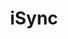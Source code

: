 ---
title: "iSync"
seoTitle: "iSync integration"
seoDescription: "Here’s iSync works with your applications to streamline your workflow."
summary: "iSync is Accounting software designed to streamline key processes within your business. Its provides real-time information to give you greater strategic insights. Stock2Shop has integrations to help automate B2C and B2B e-commerce transactions between iSync and your other applications"
lead: "Stock2Shop can integrate iSync with many B2B and B2C ecommerce and logistic applications, here is how we can help you automate your business"
image: "/uploads/logo-sap-business-one.png"
imageAlt: sap logo
type: "source"
source: "isync"
tags: ["erp"]
aliases:
    - /integrations/isync/
---
